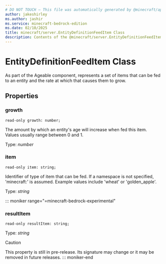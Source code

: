 ```yaml
---
# DO NOT TOUCH — This file was automatically generated by @minecraft/api-docs-generator, to report problems file an issue at https://github.com/Mojang/minecraft-scripting-libraries
author: jakeshirley
ms.author: jashir
ms.service: minecraft-bedrock-edition
ms.date: 02/10/2025
title: minecraft/server.EntityDefinitionFeedItem Class
description: Contents of the @minecraft/server.EntityDefinitionFeedItem class.
---
```

# EntityDefinitionFeedItem Class

As part of the Ageable component, represents a set of items that can be fed to an entity and the rate at which that causes them to grow.

## Properties

### **growth**
`read-only growth: number;`

The amount by which an entity's age will increase when fed this item. Values usually range between 0 and 1.

Type: *number*

### **item**
`read-only item: string;`

Identifier of type of item that can be fed. If a namespace is not specified, 'minecraft:' is assumed. Example values include 'wheat' or 'golden_apple'.

Type: *string*

::: moniker range="=minecraft-bedrock-experimental"
### **resultItem**
`read-only resultItem: string;`

Type: *string*

> [!CAUTION]
> This property is still in pre-release.  Its signature may change or it may be removed in future releases.
::: moniker-end
